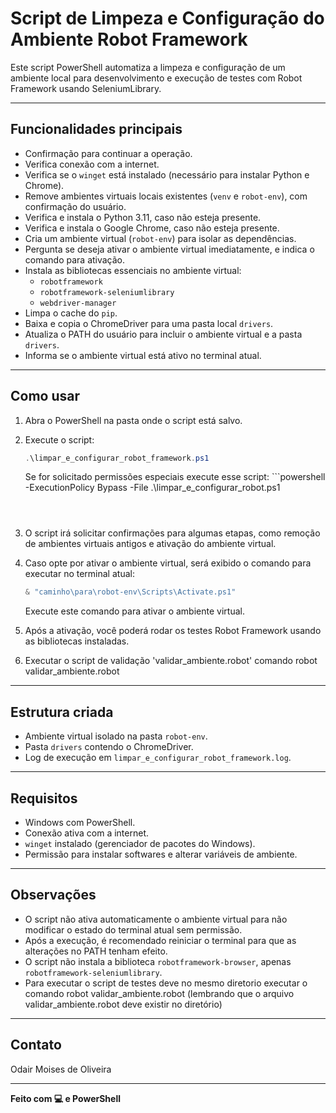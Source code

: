 
# Script de Limpeza e Configuração do Ambiente Robot Framework

Este script PowerShell automatiza a limpeza e configuração de um ambiente local para desenvolvimento e execução de testes com Robot Framework usando SeleniumLibrary.

---

## Funcionalidades principais

- Confirmação para continuar a operação.
- Verifica conexão com a internet.
- Verifica se o `winget` está instalado (necessário para instalar Python e Chrome).
- Remove ambientes virtuais locais existentes (`venv` e `robot-env`), com confirmação do usuário.
- Verifica e instala o Python 3.11, caso não esteja presente.
- Verifica e instala o Google Chrome, caso não esteja presente.
- Cria um ambiente virtual (`robot-env`) para isolar as dependências.
- Pergunta se deseja ativar o ambiente virtual imediatamente, e indica o comando para ativação.
- Instala as bibliotecas essenciais no ambiente virtual:
  - `robotframework`
  - `robotframework-seleniumlibrary`
  - `webdriver-manager`
- Limpa o cache do `pip`.
- Baixa e copia o ChromeDriver para uma pasta local `drivers`.
- Atualiza o PATH do usuário para incluir o ambiente virtual e a pasta `drivers`.
- Informa se o ambiente virtual está ativo no terminal atual.

---

## Como usar

1. Abra o PowerShell na pasta onde o script está salvo.

2. Execute o script:

   ```powershell
   .\limpar_e_configurar_robot_framework.ps1
   ```
   Se for solicitado permissões especiais execute esse script:  ```powershell
   -ExecutionPolicy Bypass -File .\limpar_e_configurar_robot.ps1
   ```
      
      

3. O script irá solicitar confirmações para algumas etapas, como remoção de ambientes virtuais antigos e ativação do ambiente virtual.

4. Caso opte por ativar o ambiente virtual, será exibido o comando para executar no terminal atual:

   ```powershell
   & "caminho\para\robot-env\Scripts\Activate.ps1"
   ```

   Execute este comando para ativar o ambiente virtual.

5. Após a ativação, você poderá rodar os testes Robot Framework usando as bibliotecas instaladas.

6. Executar o script de validação 'validar_ambiente.robot' comando
robot validar_ambiente.robot


---

## Estrutura criada

- Ambiente virtual isolado na pasta `robot-env`.
- Pasta `drivers` contendo o ChromeDriver.
- Log de execução em `limpar_e_configurar_robot_framework.log`.

---

## Requisitos

- Windows com PowerShell.
- Conexão ativa com a internet.
- `winget` instalado (gerenciador de pacotes do Windows).
- Permissão para instalar softwares e alterar variáveis de ambiente.

---

## Observações

- O script não ativa automaticamente o ambiente virtual para não modificar o estado do terminal atual sem permissão.
- Após a execução, é recomendado reiniciar o terminal para que as alterações no PATH tenham efeito.
- O script não instala a biblioteca `robotframework-browser`, apenas `robotframework-seleniumlibrary`.
- Para executar o script de testes deve no mesmo diretorio executar o comando robot validar_ambiente.robot (lembrando que o arquivo validar_ambiente.robot deve existir no diretório)


---

## Contato

Odair Moises de Oliveira

---

**Feito com 💻 e PowerShell**
